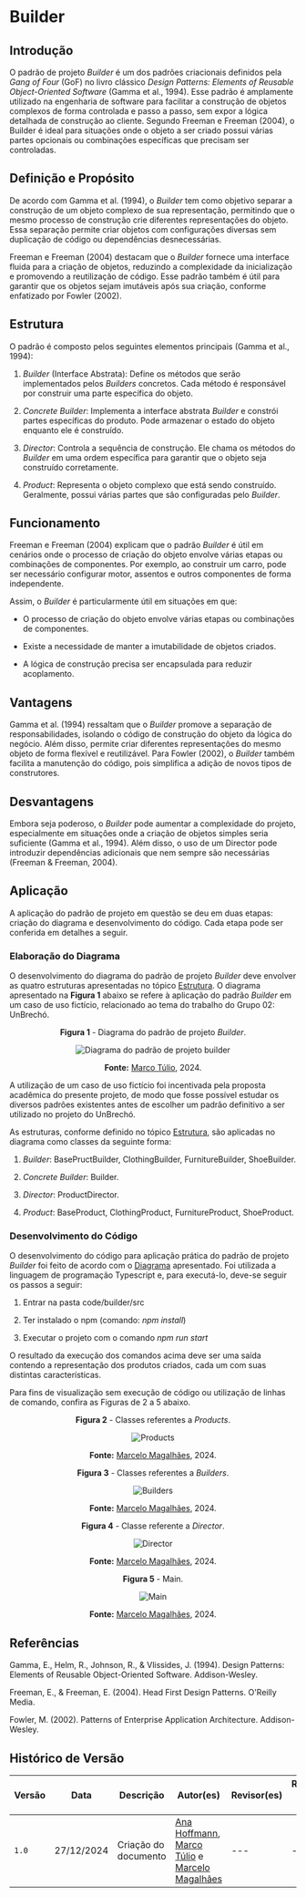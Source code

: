 # Builder

## Introdução

O padrão de projeto *Builder* é um dos padrões criacionais definidos pela *Gang of Four* (GoF) no livro clássico *Design Patterns: Elements of Reusable Object-Oriented Software* (Gamma et al., 1994). Esse padrão é amplamente utilizado na engenharia de software para facilitar a construção de objetos complexos de forma controlada e passo a passo, sem expor a lógica detalhada de construção ao cliente. Segundo Freeman e Freeman (2004), o Builder é ideal para situações onde o objeto a ser criado possui várias partes opcionais ou combinações específicas que precisam ser controladas.

## Definição e Propósito

De acordo com Gamma et al. (1994), o *Builder* tem como objetivo separar a construção de um objeto complexo de sua representação, permitindo que o mesmo processo de construção crie diferentes representações do objeto. Essa separação permite criar objetos com configurações diversas sem duplicação de código ou dependências desnecessárias.

Freeman e Freeman (2004) destacam que o *Builder* fornece uma interface fluida para a criação de objetos, reduzindo a complexidade da inicialização e promovendo a reutilização de código. Esse padrão também é útil para garantir que os objetos sejam imutáveis após sua criação, conforme enfatizado por Fowler (2002).

## Estrutura

O padrão é composto pelos seguintes elementos principais (Gamma et al., 1994):

1. *Builder* (Interface Abstrata): Define os métodos que serão implementados pelos *Builders* concretos. Cada método é responsável por construir uma parte específica do objeto.

2. *Concrete* *Builder*: Implementa a interface abstrata *Builder* e constrói partes específicas do produto. Pode armazenar o estado do objeto enquanto ele é construído.

3. *Director*: Controla a sequência de construção. Ele chama os métodos do *Builder* em uma ordem específica para garantir que o objeto seja construído corretamente.

4. *Product*: Representa o objeto complexo que está sendo construído. Geralmente, possui várias partes que são configuradas pelo *Builder*.

## Funcionamento

Freeman e Freeman (2004) explicam que o padrão *Builder* é útil em cenários onde o processo de criação do objeto envolve várias etapas ou combinações de componentes. Por exemplo, ao construir um carro, pode ser necessário configurar motor, assentos e outros componentes de forma independente.

Assim, o *Builder* é particularmente útil em situações em que:

- O processo de criação do objeto envolve várias etapas ou combinações de componentes.

- Existe a necessidade de manter a imutabilidade de objetos criados.

- A lógica de construção precisa ser encapsulada para reduzir acoplamento.

## Vantagens

Gamma et al. (1994) ressaltam que o *Builder* promove a separação de responsabilidades, isolando o código de construção do objeto da lógica do negócio. Além disso, permite criar diferentes representações do mesmo objeto de forma flexível e reutilizável. Para Fowler (2002), o *Builder* também facilita a manutenção do código, pois simplifica a adição de novos tipos de construtores.

## Desvantagens

Embora seja poderoso, o *Builder* pode aumentar a complexidade do projeto, especialmente em situações onde a criação de objetos simples seria suficiente (Gamma et al., 1994). Além disso, o uso de um Director pode introduzir dependências adicionais que nem sempre são necessárias (Freeman & Freeman, 2004).

## Aplicação

A aplicação do padrão de projeto em questão se deu em duas etapas: criação do diagrama e desenvolvimento do código. Cada etapa pode ser conferida em detalhes a seguir.

### Elaboração do Diagrama

O desenvolvimento do diagrama do padrão de projeto *Builder* deve envolver as quatro estruturas apresentadas no tópico [Estrutura](#estrutura). O diagrama apresentado na **Figura 1** abaixo se refere à aplicação do padrão *Builder* em um caso de uso fictício, relacionado ao tema do trabalho do Grupo 02: UnBrechó.

<center>
<figcaption> 

**Figura 1** - Diagrama do padrão de projeto *Builder*.

</figcaption>

![Diagrama do padrão de projeto builder](../Images/diagramaBuilder.jpeg)

<figcaption>

**Fonte:** <a href="https://github.com/MarcoTulioSoares" target="_blank">Marco Túlio</a>, 2024.

</figcaption>
</center>

A utilização de um caso de uso fictício foi incentivada pela proposta acadêmica do presente projeto, de modo que fosse possível estudar os diversos padrões existentes antes de escolher um padrão definitivo a ser utilizado no projeto do UnBrechó.

As estruturas, conforme definido no tópico [Estrutura](#estrutura), são aplicadas no diagrama como classes da seguinte forma:

1. *Builder*: BasePructBuilder, ClothingBuilder, FurnitureBuilder, ShoeBuilder.

2. *Concrete Builder*: Builder.

3. *Director*: ProductDirector.

4. *Product*: BaseProduct, ClothingProduct, FurnitureProduct, ShoeProduct.

### Desenvolvimento do Código

O desenvolvimento do código para aplicação prática do padrão de projeto *Builder* foi feito de acordo com o [Diagrama](#elaboração-do-diagrama) apresentado. Foi utilizada a linguagem de programação Typescript e, para executá-lo, deve-se seguir os passos a seguir:

1. Entrar na pasta code/builder/src

2. Ter instalado o npm (comando: *npm install*)

3. Executar o projeto com o comando *npm run start*

O resultado da execução dos comandos acima deve ser uma saída contendo a representação dos produtos criados, cada um com suas distintas características.

Para fins de visualização sem execução de código ou utilização de linhas de comando, confira as Figuras de 2 a 5 abaixo.

<center>
<figcaption> 

**Figura 2** - Classes referentes a *Products*.

</figcaption>

![Products](../Images/productsBuilder.png)

<figcaption>

**Fonte:** <a href="https://github.com/marrcelo" target="_blank">Marcelo Magalhães</a>, 2024.

</figcaption>
</center>

<center>
<figcaption> 

**Figura 3** - Classes referentes a *Builders*.

</figcaption>

![Builders](../Images/buildersBuilder.png)

<figcaption>

**Fonte:** <a href="https://github.com/marrcelo" target="_blank">Marcelo Magalhães</a>, 2024.

</figcaption>
</center>

<center>
<figcaption> 

**Figura 4** - Classe referente a *Director*.

</figcaption>

![Director](../Images/directorBuilder.png)

<figcaption>

**Fonte:** <a href="https://github.com/marrcelo" target="_blank">Marcelo Magalhães</a>, 2024.

</figcaption>
</center>

<center>
<figcaption> 

**Figura 5** - Main.

</figcaption>

![Main](../Images/mainBuilder.png)

<figcaption>

**Fonte:** <a href="https://github.com/marrcelo" target="_blank">Marcelo Magalhães</a>, 2024.

</figcaption>
</center>

## Referências

Gamma, E., Helm, R., Johnson, R., & Vlissides, J. (1994). Design Patterns: Elements of Reusable Object-Oriented Software. Addison-Wesley.

Freeman, E., & Freeman, E. (2004). Head First Design Patterns. O'Reilly Media.

Fowler, M. (2002). Patterns of Enterprise Application Architecture. Addison-Wesley.

## Histórico de Versão

| Versão | Data       | Descrição            | Autor(es)                                        | Revisor(es) | Resultado da Revisão |
| ------ | ---------- | -------------------- | ------------------------------------------------ | ----------- | -------------------- |
| `1.0`  | 27/12/2024 | Criação do documento | [Ana Hoffmann](https://github.com/AnHoff), [Marco Túlio](https://github.com/MarcoTulioSoares) e [Marcelo Magalhães](https://github.com/marrcelo) | ---         | ---                  |